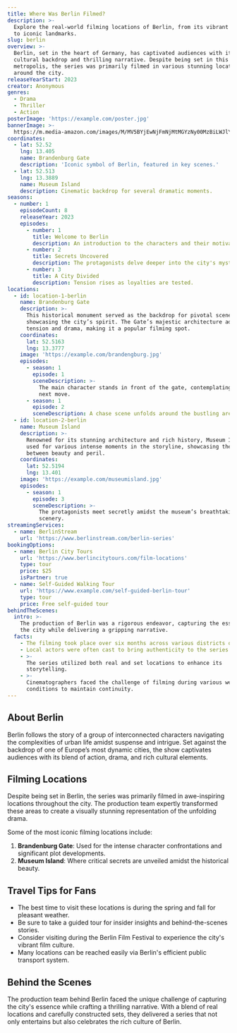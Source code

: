 ```yaml
---
title: Where Was Berlin Filmed?
description: >-
  Explore the real-world filming locations of Berlin, from its vibrant streets
  to iconic landmarks.
slug: berlin
overview: >-
  Berlin, set in the heart of Germany, has captivated audiences with its rich
  cultural backdrop and thrilling narrative. Despite being set in this bustling
  metropolis, the series was primarily filmed in various stunning locations
  around the city.
releaseYearStart: 2023
creator: Anonymous
genres:
  - Drama
  - Thriller
  - Action
posterImage: 'https://example.com/poster.jpg'
bannerImage: >-
  https://m.media-amazon.com/images/M/MV5BYjEwNjFmNjMtMGYzNy00MzBiLWJlYjAtMGJjNTEwZGFhMjNlXkEyXkFqcGc@._V1_SX300.jpg
coordinates:
  - lat: 52.52
    lng: 13.405
    name: Brandenburg Gate
    description: 'Iconic symbol of Berlin, featured in key scenes.'
  - lat: 52.513
    lng: 13.3889
    name: Museum Island
    description: Cinematic backdrop for several dramatic moments.
seasons:
  - number: 1
    episodeCount: 8
    releaseYear: 2023
    episodes:
      - number: 1
        title: Welcome to Berlin
        description: An introduction to the characters and their motivations.
      - number: 2
        title: Secrets Uncovered
        description: The protagonists delve deeper into the city's mysteries.
      - number: 3
        title: A City Divided
        description: Tension rises as loyalties are tested.
locations:
  - id: location-1-berlin
    name: Brandenburg Gate
    description: >-
      This historical monument served as the backdrop for pivotal scenes
      showcasing the city’s spirit. The Gate’s majestic architecture adds
      tension and drama, making it a popular filming spot.
    coordinates:
      lat: 52.5163
      lng: 13.3777
    image: 'https://example.com/brandengburg.jpg'
    episodes:
      - season: 1
        episode: 1
        sceneDescription: >-
          The main character stands in front of the gate, contemplating their
          next move.
      - season: 1
        episode: 2
        sceneDescription: A chase scene unfolds around the bustling area leading up to the gate.
  - id: location-2-berlin
    name: Museum Island
    description: >-
      Renowned for its stunning architecture and rich history, Museum Island was
      used for various intense moments in the storyline, showcasing the contrast
      between beauty and peril.
    coordinates:
      lat: 52.5194
      lng: 13.401
    image: 'https://example.com/museumisland.jpg'
    episodes:
      - season: 1
        episode: 3
        sceneDescription: >-
          The protagonists meet secretly amidst the museum’s breathtaking
          scenery.
streamingServices:
  - name: BerlinStream
    url: 'https://www.berlinstream.com/berlin-series'
bookingOptions:
  - name: Berlin City Tours
    url: 'https://www.berlincitytours.com/film-locations'
    type: tour
    price: $25
    isPartner: true
  - name: Self-Guided Walking Tour
    url: 'https://www.example.com/self-guided-berlin-tour'
    type: tour
    price: Free self-guided tour
behindTheScenes:
  intro: >-
    The production of Berlin was a rigorous endeavor, capturing the essence of
    the city while delivering a gripping narrative.
  facts:
    - The filming took place over six months across various districts of Berlin.
    - Local actors were often cast to bring authenticity to the series.
    - >-
      The series utilized both real and set locations to enhance its
      storytelling.
    - >-
      Cinematographers faced the challenge of filming during various weather
      conditions to maintain continuity.
---
```


## About Berlin

Berlin follows the story of a group of interconnected characters navigating the complexities of urban life amidst suspense and intrigue. Set against the backdrop of one of Europe’s most dynamic cities, the show captivates audiences with its blend of action, drama, and rich cultural elements.

## Filming Locations

Despite being set in Berlin, the series was primarily filmed in awe-inspiring locations throughout the city. The production team expertly transformed these areas to create a visually stunning representation of the unfolding drama.

Some of the most iconic filming locations include:

1. **Brandenburg Gate**: Used for the intense character confrontations and significant plot developments.
2. **Museum Island**: Where critical secrets are unveiled amidst the historical beauty.

## Travel Tips for Fans

- The best time to visit these locations is during the spring and fall for pleasant weather.
- Be sure to take a guided tour for insider insights and behind-the-scenes stories.
- Consider visiting during the Berlin Film Festival to experience the city's vibrant film culture.
- Many locations can be reached easily via Berlin's efficient public transport system.

## Behind the Scenes

The production team behind Berlin faced the unique challenge of capturing the city's essence while crafting a thrilling narrative. With a blend of real locations and carefully constructed sets, they delivered a series that not only entertains but also celebrates the rich culture of Berlin.
